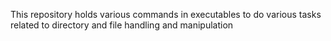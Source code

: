 This repository holds various commands in executables to do various tasks related to  directory and file handling and manipulation
